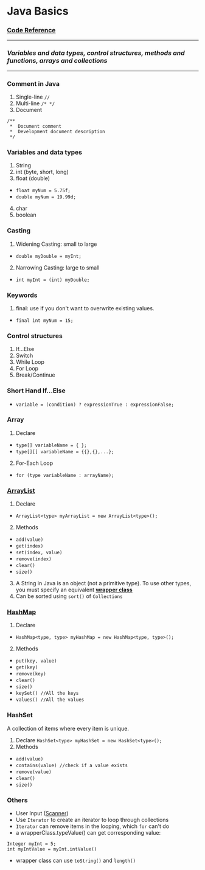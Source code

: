 # Java Basics
### [Code Reference](https://github.com/Tenphun0503/Practices_Java/blob/main/src/main/java/myjava/practices/TopicReference.java)

---
### *Variables and data types, control structures, methods and functions, arrays and collections*

---

### Comment in Java
1. Single-line `//`
2. Multi-line `/* */`
3. Document
```
/**
 *  Document comment
 *  Development document description
 */
```

### Variables and data types
1. String
2. int (byte, short, long)
3. float (double)
- `float myNum = 5.75f;`
- `double myNum = 19.99d;`
4. char
5. boolean

### Casting
1. Widening Casting: small to large
- `double myDouble = myInt;`
2. Narrowing Casting: large to small
-  `int myInt = (int) myDouble;`

### Keywords
1. final: use if you don't want to overwrite existing values.
- `final int myNum = 15;`

### Control structures
1. If...Else
2. Switch
3. While Loop
4. For Loop
5. Break/Continue

### Short Hand If...Else
- `variable = (condition) ? expressionTrue : expressionFalse;`

### Array
1. Declare
- `type[] variableName = { };`
- `type[][] variableName = {{},{},...};`
2. For-Each Loop
- `for (type variableName : arrayName);`

### [ArrayList](https://www.w3schools.com/java/java_arraylist.asp)
1. Declare
- `ArrayList<type> myArrayList = new ArrayList<type>();`
2. Methods
- `add(value)`
- `get(index)`
- `set(index, value)`
- `remove(index)`
- `clear()`
- `size()`
3. A String in Java is an object (not a primitive type). 
To use other types, you must specify an equivalent [**wrapper class**](https://www.w3schools.com/java/java_wrapper_classes.asp)  
4. Can be sorted using `sort()` of `Collections`

### [HashMap](https://www.w3schools.com/java/java_hashmap.asp)
1. Declare
- `HashMap<type, type> myHashMap = new HashMap<type, type>();`
2. Methods
- `put(key, value)`
- `get(key)`
- `remove(key)`
- `clear()`
- `size()`
- `keySet() //All the keys`
- `values() //All the values`

### HashSet
A collection of items where every item is unique.
1. Declare
`HashSet<type> myHashSet = new HashSet<type>();`
1. Methods
- `add(value)`
- `contains(value) //check if a value exists`
- `remove(value)`
- `clear()`
- `size()`

### Others
- User Input ([Scanner](https://www.w3schools.com/java/java_user_input.asp))
- Use `Iterator` to create an iterator to loop through collections
- `Iterator` can remove items in the looping, which `for` can't do
- a wrapperClass.typeValue() can get corresponding value:   
```
Integer myInt = 5;
int myIntValue = myInt.intValue()
```
- wrapper class can use `toString()` and `length()`